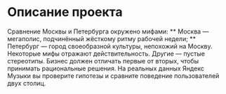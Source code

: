 
# Описание проекта
Сравнение Москвы и Петербурга окружено мифами:
** Москва  — мегаполис, подчинённый жёсткому ритму рабочей недели;
** Петербург — город своеобразной культуры, непохожий на Москву.
Некоторые мифы отражают действительность. Другие — пустые стереотипы. Бизнес должен отличать первые от вторых, чтобы принимать рациональные решения. На реальных данных Яндекс Музыки вы проверите гипотезы и сравните поведение пользователей двух столиц.
